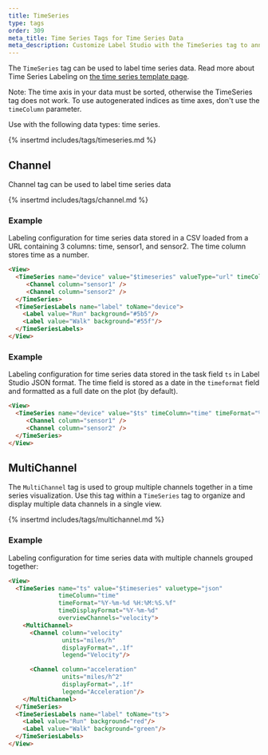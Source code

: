 ```yaml
---
title: TimeSeries
type: tags
order: 309
meta_title: Time Series Tags for Time Series Data
meta_description: Customize Label Studio with the TimeSeries tag to annotate time series data for machine learning and data science projects.
---
```


The `TimeSeries` tag can be used to label time series data. Read more about Time Series Labeling on [the time series template page](../templates/time_series.html).

Note: The time axis in your data must be sorted, otherwise the TimeSeries tag does not work.
To use autogenerated indices as time axes, don't use the `timeColumn` parameter.

Use with the following data types: time series.

{% insertmd includes/tags/timeseries.md %}

## Channel

Channel tag can be used to label time series data

{% insertmd includes/tags/channel.md %}

### Example

Labeling configuration for time series data stored in a CSV loaded from a URL containing 3 columns: time, sensor1, and sensor2. The time column stores time as a number.

```html
<View>
  <TimeSeries name="device" value="$timeseries" valueType="url" timeColumn="time">
     <Channel column="sensor1" />
     <Channel column="sensor2" />
  </TimeSeries>
  <TimeSeriesLabels name="label" toName="device">
    <Label value="Run" background="#5b5"/>
    <Label value="Walk" background="#55f"/>
  </TimeSeriesLabels>
</View>
```
### Example

Labeling configuration for time series data stored in the task field `ts` in Label Studio JSON format. The time field is stored as a date in the `timeformat` field and formatted as a full date on the plot (by default).

```html
<View>
  <TimeSeries name="device" value="$ts" timeColumn="time" timeFormat="%m/%d/%Y %H:%M:%S">
     <Channel column="sensor1" />
     <Channel column="sensor2" />
  </TimeSeries>
</View>
```

## MultiChannel

The `MultiChannel` tag is used to group multiple channels together in a time series visualization. Use this tag within a `TimeSeries` tag to organize and display multiple data channels in a single view.

{% insertmd includes/tags/multichannel.md %}

### Example

Labeling configuration for time series data with multiple channels grouped together:

```html
<View>
  <TimeSeries name="ts" value="$timeseries" valuetype="json"
              timeColumn="time"
              timeFormat="%Y-%m-%d %H:%M:%S.%f"
              timeDisplayFormat="%Y-%m-%d"
              overviewChannels="velocity">
    <MultiChannel>
      <Channel column="velocity"
               units="miles/h"
               displayFormat=",.1f"
               legend="Velocity"/>

      <Channel column="acceleration"
               units="miles/h^2"
               displayFormat=",.1f"
               legend="Acceleration"/>
    </MultiChannel>
  </TimeSeries>
  <TimeSeriesLabels name="label" toName="ts">
    <Label value="Run" background="red"/>
    <Label value="Walk" background="green"/>
  </TimeSeriesLabels>
</View>
```
